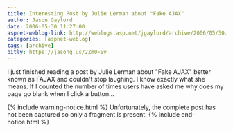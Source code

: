 ```yaml
---
title: Interesting Post by Julie Lerman about "Fake AJAX"
author: Jason Gaylord
date: 2006-05-30 11:27:00
aspnet-weblog-link: http://weblogs.asp.net/jgaylord/archive/2006/05/30/Adding-Meta-Tags-and-Stylesheets-to-ASP.NET-2.0-Pages-Programatically.aspx
categories: [aspnet-weblog]
tags: [archive]
bitly: https://jasong.us/2Zm0FSy
---
```


I just finished reading a post by Julie Lerman about "Fake AJAX" better known as FAJAX and couldn't stop laughing. I know exactly what she means. If I counted the number of times users have asked me why does my page go blank when I click a button...

{% include warning-notice.html %}
Unfortunately, the complete post has not been captured so only a fragment is present.
{% include end-notice.html %}